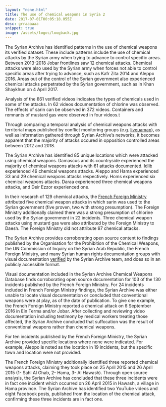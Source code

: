 ```yaml
---
layout: "none.html"
title: The use of chemical weapons in Syria 2
date: 2017-07-01T00:05:18.055Z
desc: grraaaaaa
snippet: true
image: /assets/logos/loogback.jpg
---
```


The Syrian Archive has identified patterns in the use of chemical weapons its verified dataset. These include patterns include the use of chemical attacks by the Syrian army when trying to advance to control specific areas. Between 2013-2018 Jobar frontlines saw 12 chemical attacks. Chemical attacks were also used by the Syrian army when forces not able to control specific areas after trying to advance, such as Kafr Zita 2014 and Aleppo 2016. Areas out of the control of the Syrian government also experienced chemical attacks perpetrated by the Syrian government, such as in Khan Shaykhun on 4 April 2017.

Analysis of the 861 verified videos indicates the types of chemicals used in some of the attacks. In 62 videos documentation of chlorine was observed. The effects of sarin can be observed in 372 videos. Containers and remnants of mustard gas were observed in four videos.t

Through comparing a temporal analysis of chemical weapons attacks with territorial maps published by conflict monitoring groups (e.g. [liveuamap](https://syria.liveuamap.com/)), as well as information gathered through Syrian Archive’s networks, it becomes apparent that the majority of attacks occured in opposition controlled areas between 2012 and 2018.

The Syrian Archive has identified 85 unique locations which were attacked using chemical weapons. Damascus and its countryside experienced the majority of chemical weapons attacks with 61 attacks documented. Idlib experienced 49 chemical weapons attacks. Aleppo and Hama experienced 33 and 29 chemical weapons attacks respectively. Homs experienced six chemical weapons attacks. Daraa experienced three chemical weapons attacks, and Deir Ezzor experienced one.

In their research of 129 chemical attacks, the [French Foreign Ministry](https://www.diplomatie.gouv.fr/IMG/pdf/170425_-_national_evaluation_annex_-_anglais_cle81722e.pdf) attributed five chemical weapon attacks in which sarin was used to the Syrian government (five proven, two with strong presumption). The Foreign Ministry additionally claimed there was a strong presumption of chlorine used by the Syrian government in 22 incidents. Three chemical weapon attacks using mustard gas were also attributed by the Foreign Ministry to Daesh. The Foreign Ministry did not attribute 97 chemical attacks.

The Syrian Archive provides corroborating open source content to findings published by the Organisation for the Prohibition of the Chemical Weapons, the UN Commission of Inquiry on the Syrian Arab Republic, the French Foreign Ministry, and many Syrian human rights documentation groups with visual documentation [verified](https://stage.syrianarchive.org/en/tools_methods) by the Syrian Archive team, and does so in an publicly accessible format.

Visual documentation included in the Syrian Archive Chemical Weapons Database finds corroborating open source documentation for 103 of the 130 incidents published by the French Foreign Ministry. For 24 incidents included in French Foreign Ministry findings, the Syrian Archive was either unable to locate visual documentation or concluded that conventional weapons were at play, as of the date of publication. To give one example, the French Foreign Ministry reported a chemical attack on 6 September 2016 in Ein Terma and/or Jobar. After collecting and reviewing video documentation including testimony by medical workers treating those affected, the Syrian Archive concluded that suffocation was the result of conventional weapons rather than chemical weapons.

For ten incidents published by the French Foreign Ministry, the Syrian Archive provided specific locations where none were indicated. For example, Aleppo is noted as the location in 19 incidents, but the specific town and location were not provided.

The French Foreign Ministry additionally identified three reported chemical weapons attacks, claiming they took place on 25 April 2015 and 26 April 2015 (1- Sahl Al Ghab, 2- Hama, 3- Al Hawash). Through open source analysis, the Syrian Archive has concluded that these three incidents were in fact one incident which occurred on 26 April 2015 in Hawash, a village in Hama province. The Syrian Archive has identified two YouTube videos and eight Facebook posts, published from the location of the chemical attack, confirming these three incidents are in fact one.

